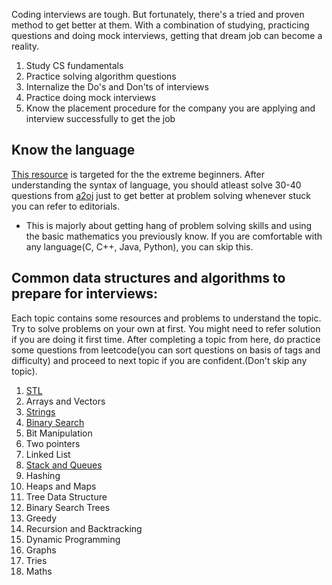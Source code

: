 Coding interviews are tough. But fortunately, there's a tried and proven method to get better at them. With a combination of studying, practicing questions and doing mock interviews, getting that dream job can become a reality.

1. Study CS fundamentals
2. Practice solving algorithm questions
3. Internalize the Do's and Don'ts of interviews
4. Practice doing mock interviews
5. Know the placement procedure for the company you are applying and interview successfully to get the job

## Know the language

[This resource](https://docs.google.com/document/d/1tGSeFzLYHqavsU7EVcC_core3MSsipGn9sEgyeLNLik/edit?usp=sharing) is targeted for the the extreme beginners. 
After understanding the syntax of language, you should atleast solve 30-40 questions from [a2oj](https://www.a2oj.com/Ladder5.html) just to get better at problem solving whenever stuck you can refer to editorials.

* This is majorly about getting hang of problem solving skills and using the basic mathematics you previously know. If you are comfortable with any language(C, C++, Java, Python), you can skip this.


## Common data structures and algorithms to prepare for interviews:

Each topic contains some resources and problems to understand the topic. Try to solve problems on your own at first. You might need to refer solution if you are doing it first time. After completing a topic from here, do practice some questions from leetcode(you can sort questions on basis of tags and difficulty) and proceed to next topic if you are confident.(Don't skip any topic).

1. [STL](Standard_Template_Library_STL.md)
2. Arrays and Vectors
3. [Strings](strings.md)
4. [Binary Search](binary_search.md)
5. Bit Manipulation
6. Two pointers
7. Linked List
8. [Stack and Queues](stacks.md)
9. Hashing
10. Heaps and Maps
11. Tree Data Structure
12. Binary Search Trees
13. Greedy
14. Recursion and Backtracking
15. Dynamic Programming
16. Graphs 
17. Tries
18. Maths
